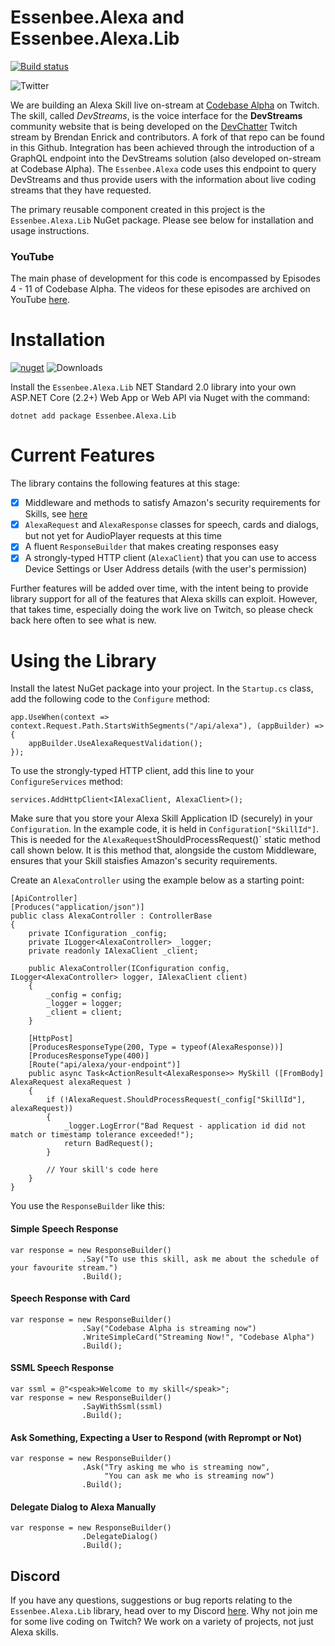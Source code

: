 # Essenbee.Alexa and Essenbee.Alexa.Lib

[![Build status](https://ci.appveyor.com/api/projects/status/6dbvrjgbvsk1hl58/branch/master?svg=true)](https://ci.appveyor.com/project/essenbee/essenbee-alexa/branch/master)

![Twitter](https://img.shields.io/twitter/follow/codebasealpha.svg?style=social)

We are building an Alexa Skill live on-stream at [Codebase Alpha](https://twitch.tv/codebasealpha) on Twitch. The skill, called _DevStreams_, is the voice interface for the **DevStreams** community website that is being developed on the [DevChatter](https://twitch.tv/devchatter) Twitch stream by Brendan Enrick and contributors. A fork of that repo can be found in this Github. Integration has been achieved through the introduction of a GraphQL endpoint into the DevStreams solution (also developed on-stream at Codebase Alpha). The `Essenbee.Alexa` code uses this endpoint to query DevStreams and thus provide users with the information about live coding streams that they have requested.

The primary reusable component created in this project is the `Essenbee.Alexa.Lib` NuGet package. Please see below for installation and usage instructions.

### YouTube

The main phase of development for this code is encompassed by Episodes 4 - 11 of Codebase Alpha. The videos for these episodes are archived on YouTube [here](https://www.youtube.com/channel/UCFFtfkaWjMb9UMDpPVnC1Sg).

# Installation

[![nuget](https://img.shields.io/nuget/v/Essenbee.Alexa.Lib.svg)](https://www.nuget.org/packages/Essenbee.Alexa.Lib/)
![Downloads](https://img.shields.io/nuget/dt/essenbee.alexa.lib.svg)

Install the `Essenbee.Alexa.Lib` NET Standard 2.0 library into your own ASP.NET Core (2.2+) Web App or Web API via Nuget with the command:

`dotnet add package Essenbee.Alexa.Lib`

# Current Features

The library contains the following features at this stage:

- [X] Middleware and methods to satisfy Amazon's security requirements for Skills, see [here](https://developer.amazon.com/docs/custom-skills/security-testing-for-an-alexa-skill.html)
- [X] `AlexaRequest` and `AlexaResponse` classes for speech, cards and dialogs, but not yet for AudioPlayer requests at this time
- [X] A fluent `ResponseBuilder` that makes creating responses easy
- [X] A strongly-typed HTTP client (`AlexaClient`) that you can use to access Device Settings or User Address details (with the user's permission)

Further features will be added over time, with the intent being to provide library support for all of the features that Alexa skills can exploit. However, that takes time, especially doing the work live on Twitch, so please check back here often to see what is new.

# Using the Library

Install the latest NuGet package into your project. In the `Startup.cs` class, add the following code to the `Configure` method:

```
app.UseWhen(context => context.Request.Path.StartsWithSegments("/api/alexa"), (appBuilder) =>
{
    appBuilder.UseAlexaRequestValidation();
});
```

To use the strongly-typed HTTP client, add this line to your `ConfigureServices` method:

```
services.AddHttpClient<IAlexaClient, AlexaClient>();
```

Make sure that you store your Alexa Skill Application ID (securely) in your `Configuration`. In the example code, it is held in `Configuration["SkillId"]`. This is needed for the `AlexaRequest`ShouldProcessRequest()` static method call shown below. It is this method that, alongside the custom Middleware, ensures that your Skill staisfies Amazon's security requirements.

Create an `AlexaController` using the example below as a starting point:

```
[ApiController]
[Produces("application/json")]
public class AlexaController : ControllerBase
{
    private IConfiguration _config;
    private ILogger<AlexaController> _logger;
    private readonly IAlexaClient _client;

    public AlexaController(IConfiguration config, ILogger<AlexaController> logger, IAlexaClient client)
    {
        _config = config;
        _logger = logger;
        _client = client;
    }

    [HttpPost]
    [ProducesResponseType(200, Type = typeof(AlexaResponse))]
    [ProducesResponseType(400)]
    [Route("api/alexa/your-endpoint")]
    public async Task<ActionResult<AlexaResponse>> MySkill ([FromBody] AlexaRequest alexaRequest )
    {
        if (!AlexaRequest.ShouldProcessRequest(_config["SkillId"], alexaRequest))
        {
            _logger.LogError("Bad Request - application id did not match or timestamp tolerance exceeded!");
            return BadRequest();
        }
        
        // Your skill's code here
    }        
}
```

You use the `ResponseBuilder` like this:

#### Simple Speech Response
```
var response = new ResponseBuilder()
                .Say("To use this skill, ask me about the schedule of your favourite stream.")
                .Build(); 
```
#### Speech Response with Card
```
var response = new ResponseBuilder()
                .Say("Codebase Alpha is streaming now")
                .WriteSimpleCard("Streaming Now!", "Codebase Alpha")
                .Build();
```
#### SSML Speech Response
```
var ssml = @"<speak>Welcome to my skill</speak>";
var response = new ResponseBuilder()
                .SayWithSsml(ssml)
                .Build(); 
```
#### Ask Something, Expecting a User to Respond (with Reprompt or Not)
```
var response = new ResponseBuilder()
                .Ask("Try asking me who is streaming now",
                     "You can ask me who is streaming now")
                .Build();
```
#### Delegate Dialog to Alexa Manually
```
var response = new ResponseBuilder()
                .DelegateDialog()
                .Build();
```

## Discord

If you have any questions, suggestions or bug reports relating to the `Essenbee.Alexa.Lib` library, head over to my Discord [here](https://discord.gg/Rz8r93q). Why not join me for some live coding on Twitch? We work on a variety of projects, not just Alexa skills.
